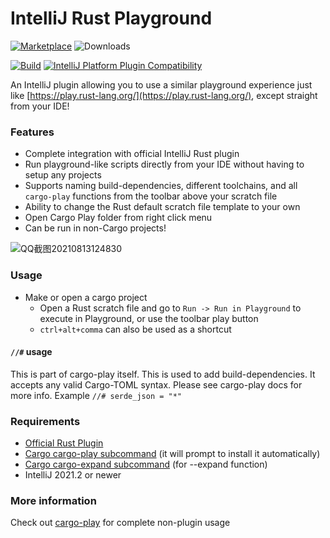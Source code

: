 # IntelliJ Rust Playground

[![Marketplace](https://img.shields.io/jetbrains/plugin/v/16586?style=plastic&label=Marketplace&color=orange)](https://plugins.jetbrains.com/plugin/16586-rust-playground) ![Downloads](https://img.shields.io/jetbrains/plugin/d/16586?label=Downloads&style=plastic&color=blue)

[![Build](https://github.com/cherryleafroad/IntelliJ-Rust-Playground/actions/workflows/build.yml/badge.svg?event=push)](https://github.com/cherryleafroad/IntelliJ-Rust-Playground/actions/workflows/build.yml) [![IntelliJ Platform Plugin Compatibility](https://github.com/cherryleafroad/IntelliJ-Rust-Playground/actions/workflows/compatibility.yml/badge.svg?event=push)](https://github.com/cherryleafroad/IntelliJ-Rust-Playground/actions/workflows/compatibility.yml)

An IntelliJ plugin allowing you to use a similar playground experience just like [https://play.rust-lang.org/](https://play.rust-lang.org/), except straight from your IDE!

### Features
- Complete integration with official IntelliJ Rust plugin
- Run playground-like scripts directly from your IDE without having to setup any projects
- Supports naming build-dependencies, different toolchains, and all `cargo-play` functions from the toolbar above your scratch file
- Ability to change the Rust default scratch file template to your own
- Open Cargo Play folder from right click menu
- Can be run in non-Cargo projects!



![QQ截图20210813124830](https://user-images.githubusercontent.com/13651622/129411302-c91c205a-e3ef-4c09-a021-fff94c7b1733.png)

### Usage
- Make or open a cargo project
  - Open a Rust scratch file and go to `Run -> Run in Playground` to execute in Playground, or use the toolbar play button
  - `ctrl+alt+comma` can also be used as a shortcut

#### `//#` usage
This is part of cargo-play itself. This is used to add build-dependencies. It accepts any valid Cargo-TOML syntax. Please see cargo-play docs for more info.
Example `//# serde_json = "*"`

### Requirements
- [Official Rust Plugin](https://plugins.jetbrains.com/plugin/8182-rust)
- [Cargo cargo-play subcommand](https://github.com/fanzeyi/cargo-play) (it will prompt to install it automatically)
- [Cargo cargo-expand subcommand](https://github.com/dtolnay/cargo-expand) (for --expand function)
- IntelliJ 2021.2 or newer

### More information
Check out [cargo-play](https://github.com/fanzeyi/cargo-play) for complete non-plugin usage
